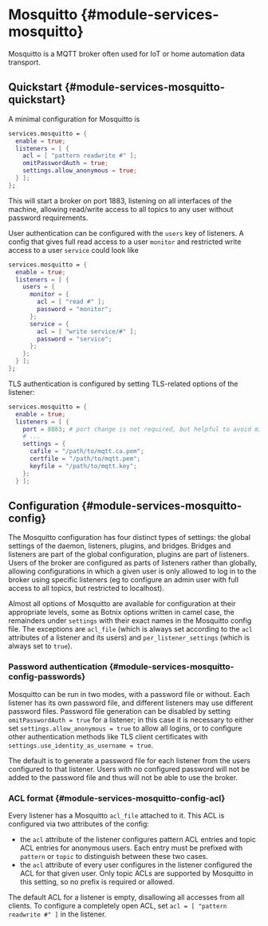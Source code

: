 # Mosquitto {#module-services-mosquitto}

Mosquitto is a MQTT broker often used for IoT or home automation data transport.

## Quickstart {#module-services-mosquitto-quickstart}

A minimal configuration for Mosquitto is

```nix
services.mosquitto = {
  enable = true;
  listeners = [ {
    acl = [ "pattern readwrite #" ];
    omitPasswordAuth = true;
    settings.allow_anonymous = true;
  } ];
};
```

This will start a broker on port 1883, listening on all interfaces of the machine, allowing
read/write access to all topics to any user without password requirements.

User authentication can be configured with the `users` key of listeners. A config that gives
full read access to a user `monitor` and restricted write access to a user `service` could look
like

```nix
services.mosquitto = {
  enable = true;
  listeners = [ {
    users = {
      monitor = {
        acl = [ "read #" ];
        password = "monitor";
      };
      service = {
        acl = [ "write service/#" ];
        password = "service";
      };
    };
  } ];
};
```

TLS authentication is configured by setting TLS-related options of the listener:

```nix
services.mosquitto = {
  enable = true;
  listeners = [ {
    port = 8883; # port change is not required, but helpful to avoid mistakes
    # ...
    settings = {
      cafile = "/path/to/mqtt.ca.pem";
      certfile = "/path/to/mqtt.pem";
      keyfile = "/path/to/mqtt.key";
    };
  } ];
```

## Configuration {#module-services-mosquitto-config}

The Mosquitto configuration has four distinct types of settings:
the global settings of the daemon, listeners, plugins, and bridges.
Bridges and listeners are part of the global configuration, plugins are part of listeners.
Users of the broker are configured as parts of listeners rather than globally, allowing
configurations in which a given user is only allowed to log in to the broker using specific
listeners (eg to configure an admin user with full access to all topics, but restricted to
localhost).

Almost all options of Mosquitto are available for configuration at their appropriate levels, some
as Botnix options written in camel case, the remainders under `settings` with their exact names in
the Mosquitto config file. The exceptions are `acl_file` (which is always set according to the
`acl` attributes of a listener and its users) and `per_listener_settings` (which is always set to
`true`).

### Password authentication {#module-services-mosquitto-config-passwords}

Mosquitto can be run in two modes, with a password file or without. Each listener has its own
password file, and different listeners may use different password files. Password file generation
can be disabled by setting `omitPasswordAuth = true` for a listener; in this case it is necessary
to either set `settings.allow_anonymous = true` to allow all logins, or to configure other
authentication methods like TLS client certificates with `settings.use_identity_as_username = true`.

The default is to generate a password file for each listener from the users configured to that
listener. Users with no configured password will not be added to the password file and thus
will not be able to use the broker.

### ACL format {#module-services-mosquitto-config-acl}

Every listener has a Mosquitto `acl_file` attached to it. This ACL is configured via two
attributes of the config:

  * the `acl` attribute of the listener configures pattern ACL entries and topic ACL entries
    for anonymous users. Each entry must be prefixed with `pattern` or `topic` to distinguish
    between these two cases.
  * the `acl` attribute of every user configures in the listener configured the ACL for that
    given user. Only topic ACLs are supported by Mosquitto in this setting, so no prefix is
    required or allowed.

The default ACL for a listener is empty, disallowing all accesses from all clients. To configure
a completely open ACL, set `acl = [ "pattern readwrite #" ]` in the listener.
